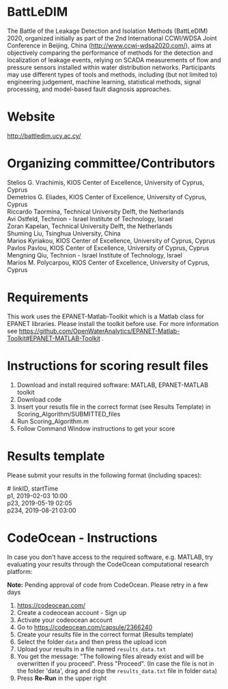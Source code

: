 # BattLeDIM
The Battle of the Leakage Detection and Isolation Methods (BattLeDIM) 2020, organized initially as part of the 2nd International CCWI/WDSA Joint Conference in Beijing, China (http://www.ccwi-wdsa2020.com/), aims at objectively comparing the performance of methods for the detection and localization of leakage events, relying on SCADA measurements of flow and pressure sensors installed within water distribution networks. Participants may use different types of tools and methods, including (but not limited to) engineering judgement, machine learning, statistical methods, signal processing, and model-based fault diagnosis approaches.

# Website
http://battledim.ucy.ac.cy/

# Organizing committee/Contributors
Stelios G. Vrachimis, 	KIOS Center of Excellence, University of Cyprus, Cyprus<br>
Demetrios G. Eliades,		KIOS Center of Excellence, University of Cyprus, Cyprus<br>
Riccardo Taormina,		Technical University Delft, the Netherlands<br>
Avi Ostfeld,			Technion - Israel Institute of Technology, Israel<br>
Zoran Kapelan,			Technical University Delft, the Netherlands<br>
Shuming Liu,			Tsinghua University, China<br>
Marios Kyriakou,		KIOS Center of Excellence, University of Cyprus, Cyprus<br>
Pavlos Pavlou,			KIOS Center of Excellence, University of Cyprus, Cyprus<br>
Mengning Qiu,			Technion - Israel Institute of Technology, Israel<br>
Marios M. Polycarpou,		KIOS Center of Excellence, University of Cyprus, Cyprus

# Requirements
This work uses the EPANET-Matlab-Toolkit which is a Matlab class for EPANET libraries.
Please install the toolkit before use.
For more information see https://github.com/OpenWaterAnalytics/EPANET-Matlab-Toolkit#EPANET-MATLAB-Toolkit .

# Instructions for scoring result files
1. Download and install required software: MATLAB, EPANET-MATLAB toolkit
2. Download code
3. Insert your resutls file in the correct format (see Results Template) in Scoring_Algorithm/SUBMITTED_files
4. Run Scoring_Algorithm.m
5. Follow Command Window instructions to get your score

# Results template
Please submit your results in the following format (including spaces):

\# linkID, startTime\
p1, 2019-02-03 10:00<br>
p23, 2019-05-19 02:05<br>
p234, 2019-08-21 03:00<br>

# CodeOcean - Instructions

In case you don't have access to the required software, e.g. MATLAB, try evaluating your results through the CodeOcean computational research platform:

<b>Note:</b> Pending approval of code from CodeOcean. Please retry in a few days

1. https://codeocean.com/<br>
2. Create a codeocean account - Sign up<br>
3. Activate your codeocean account<br>
4. Go to https://codeocean.com/capsule/2366240<br>
5. Create your results file in the correct format (Results template)<br>
6. Select the folder `data` and then press the upload icon<br>
7. Upload your results in a file named `results_data.txt`<br>
8. You get the message: "The following files already exist and will be overwritten if you proceed". Press "Proceed".
(In case the file is not in the folder 'data', drag and drop the `results_data.txt` file in folder `data`)<br>
9. Press <b>Re-Run</b> in the upper right<br>
